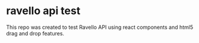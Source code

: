 # ravello api test

This repo was created to test Ravello API using react components and html5 drag and drop features.